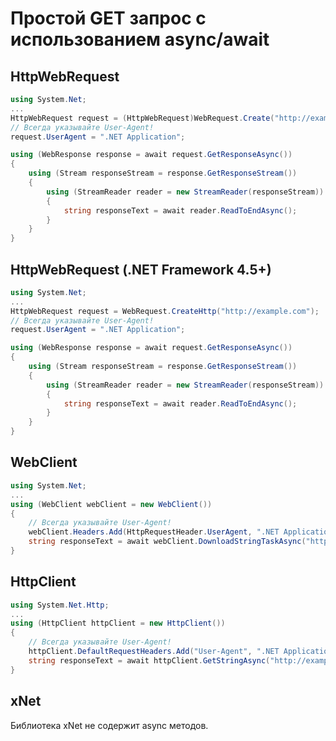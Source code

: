 ﻿# Простой GET запрос с использованием async/await

## HttpWebRequest
```csharp
using System.Net;
...
HttpWebRequest request = (HttpWebRequest)WebRequest.Create("http://example.com");
// Всегда указывайте User-Agent!
request.UserAgent = ".NET Application";

using (WebResponse response = await request.GetResponseAsync())
{
	using (Stream responseStream = response.GetResponseStream())
	{
		using (StreamReader reader = new StreamReader(responseStream))
		{
			string responseText = await reader.ReadToEndAsync();
		}
	}
}
```

## HttpWebRequest (.NET Framework 4.5+)
```csharp
using System.Net;
...
HttpWebRequest request = WebRequest.CreateHttp("http://example.com");
// Всегда указывайте User-Agent!
request.UserAgent = ".NET Application";

using (WebResponse response = await request.GetResponseAsync())
{
	using (Stream responseStream = response.GetResponseStream())
	{
		using (StreamReader reader = new StreamReader(responseStream))
		{
			string responseText = await reader.ReadToEndAsync();
		}
	}
}
```

## WebClient
```csharp
using System.Net;
...
using (WebClient webClient = new WebClient())
{
	// Всегда указывайте User-Agent!
	webClient.Headers.Add(HttpRequestHeader.UserAgent, ".NET Application");
	string responseText = await webClient.DownloadStringTaskAsync("http://example.com");
}
```

## HttpClient

```csharp
using System.Net.Http;
...
using (HttpClient httpClient = new HttpClient())
{
	// Всегда указывайте User-Agent!
	httpClient.DefaultRequestHeaders.Add("User-Agent", ".NET Application");
	string responseText = await httpClient.GetStringAsync("http://example.com");
}
```

## xNet

Библиотека xNet не содержит async методов.
